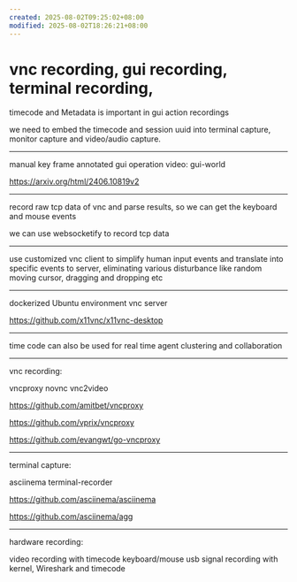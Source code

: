 ```yaml
---
created: 2025-08-02T09:25:02+08:00
modified: 2025-08-02T18:26:21+08:00
---
```


# vnc recording, gui recording, terminal recording,

timecode and Metadata is important in gui action recordings

we need to embed the timecode and session uuid into terminal capture, monitor capture and video/audio capture.

---

manual key frame annotated gui operation video: gui-world

https://arxiv.org/html/2406.10819v2

---

record raw tcp data of vnc and parse results, so we can get the keyboard and mouse events

we can use websocketify to record tcp data

---

use customized vnc client to simplify human input events and translate into specific events to server, eliminating various disturbance like random moving cursor, dragging and dropping etc

---

dockerized Ubuntu environment vnc server

https://github.com/x11vnc/x11vnc-desktop

---

time code can also be used for real time agent clustering and collaboration

---

vnc recording:

vncproxy
novnc
vnc2video

https://github.com/amitbet/vncproxy

https://github.com/vprix/vncproxy

https://github.com/evangwt/go-vncproxy

---

terminal capture:

asciinema
terminal-recorder

https://github.com/asciinema/asciinema

https://github.com/asciinema/agg

---

hardware recording:

video recording with timecode
keyboard/mouse usb signal recording with kernel, Wireshark and timecode
